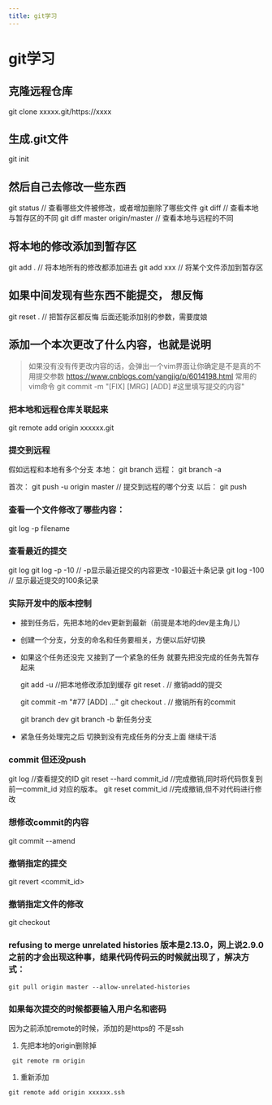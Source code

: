 ```yaml
---
title: git学习
---
```

# git学习

## 克隆远程仓库

  git clone xxxxx.git/https://xxxx

## 生成.git文件

  git init

## 然后自己去修改一些东西

  git status    // 查看哪些文件被修改，或者增加删除了哪些文件
  git diff      // 查看本地与暂存区的不同
  git diff master origin/master  // 查看本地与远程的不同

## 将本地的修改添加到暂存区

  git add .    // 将本地所有的修改都添加进去
  git add xxx  // 将某个文件添加到暂存区

## 如果中间发现有些东西不能提交， 想反悔

  git reset .   // 把暂存区都反悔  后面还能添加别的参数，需要度娘

## 添加一个本次更改了什么内容，也就是说明

  > 如果没有没有传更改内容的话，会弹出一个vim界面让你确定是不是真的不用提交参数
  > https://www.cnblogs.com/yangjig/p/6014198.html 常用的vim命令
  git commit -m "[FIX] [MRG] [ADD] #这里填写提交的内容"

### 把本地和远程仓库关联起来

  git remote add origin xxxxxx.git

### 提交到远程

  假如远程和本地有多个分支
  本地： git branch
  远程： git branch -a

  首次： git push -u origin master  // 提交到远程的哪个分支
  以后： git push

### 查看一个文件修改了哪些内容：

  git log -p filename

### 查看最近的提交

  git log
  git log -p -10    // -p显示最近提交的内容更改  -10最近十条记录
  git log -100      // 显示最近提交的100条记录

### 实际开发中的版本控制

* 接到任务后，先把本地的dev更新到最新（前提是本地的dev是主角儿）
* 创建一个分支，分支的命名和任务要相关，方便以后好切换
* 如果这个任务还没完   又接到了一个紧急的任务   就要先把没完成的任务先暂存起来

  git add -u          //把本地修改添加到缓存
  git reset .         // 撤销add的提交

  git commit -m "#77 [ADD] ..."
  git checkout .      // 撤销所有的commit
  
  git branch dev
  git branch -b 新任务分支
* 紧急任务处理完之后 切换到没有完成任务的分支上面    继续干活

###  commit 但还没push

  git log    //查看提交的ID
  git reset --hard commit_id   //完成撤销,同时将代码恢复到前一commit_id 对应的版本。
  git reset commit_id   //完成撤销,但不对代码进行修改

### 想修改commit的内容

  git commit --amend

### 撤销指定的提交

  git revert <commit_id>

### 撤销指定文件的修改

  git checkout <filename>

### refusing to merge unrelated histories  版本是2.13.0，网上说2.9.0之前的才会出现这种事，结果代码传码云的时候就出现了，解决方式：

```code
git pull origin master --allow-unrelated-histories
```

### 如果每次提交的时候都要输入用户名和密码

因为之前添加remote的时候，添加的是https的   不是ssh

1. 先把本地的origin删除掉

```code
 git remote rm origin
```

1. 重新添加
  
```code
git remote add origin xxxxxx.ssh
```
